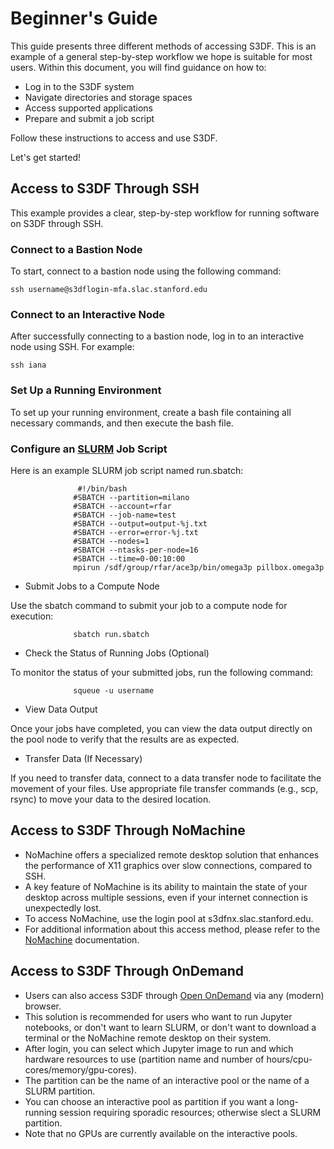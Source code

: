 # Beginner's Guide

This guide presents three different methods of accessing S3DF. This is an example of a general step-by-step workflow we hope is suitable for most users. Within this document, you will find guidance on how to:

- Log in to the S3DF system
- Navigate directories and storage spaces
- Access supported applications
- Prepare and submit a job script

Follow these instructions to access and use S3DF.

Let's get started!


## Access to S3DF Through SSH

This example provides a clear, step-by-step workflow for running software on S3DF through SSH.

### Connect to a Bastion Node

To start, connect to a bastion node using the following command:

    ssh username@s3dflogin-mfa.slac.stanford.edu

### Connect to an Interactive Node

After successfully connecting to a bastion node, log in to an interactive node using SSH. For example:

    ssh iana

### Set Up a Running Environment

To set up your running environment, create a bash file containing all necessary commands, and then execute the bash file.

### Configure an [SLURM](batch-compute.md#) Job Script

Here is an example SLURM job script named run.sbatch:


                   #!/bin/bash
                  #SBATCH --partition=milano
                  #SBATCH --account=rfar
                  #SBATCH --job-name=test
                  #SBATCH --output=output-%j.txt
                  #SBATCH --error=error-%j.txt
                  #SBATCH --nodes=1
                  #SBATCH --ntasks-per-node=16
                  #SBATCH --time=0-00:10:00
                  mpirun /sdf/group/rfar/ace3p/bin/omega3p pillbox.omega3p


 -  Submit Jobs to a Compute Node

Use the sbatch command to submit your job to a compute node for execution:

                  sbatch run.sbatch

 -  Check the Status of Running Jobs (Optional)

To monitor the status of your submitted jobs, run the following command:

                  squeue -u username

-  View Data Output

Once your jobs have completed, you can view the data output directly on the pool node to verify that the results are as expected.

-  Transfer Data (If Necessary)

If you need to transfer data, connect to a data transfer node to facilitate the movement of your files. Use appropriate file transfer commands (e.g., scp, rsync) to move your data to the desired location.

## Access to S3DF Through NoMachine
 - NoMachine offers a specialized remote desktop solution that enhances the performance of X11 graphics over slow connections, compared to SSH.
 - A key feature of NoMachine is its ability to maintain the state of your desktop across multiple sessions, even if your internet connection is unexpectedly lost.
 - To access NoMachine, use the login pool at s3dfnx.slac.stanford.edu.
 - For additional information about this access method, please refer to the [NoMachine](reference.md#nomachine) documentation.

## Access to S3DF Through OnDemand
 - Users can also access S3DF through [Open OnDemand](interactive-compute.md#using-a-browser-and-onDemand) via any (modern) browser.
 - This solution is recommended for users who want to run Jupyter notebooks, or don't want to learn SLURM, or don't want to download a terminal or the NoMachine remote desktop on their system.
 - After login, you can select which Jupyter image to run and which hardware resources to use (partition name and number of hours/cpu-cores/memory/gpu-cores).
 - The partition can be the name of an interactive pool or the name of a SLURM partition.
 - You can choose an interactive pool as partition if you want a long-running session requiring sporadic resources; otherwise slect a SLURM partition.
 - Note that no GPUs are currently available on the interactive pools.
